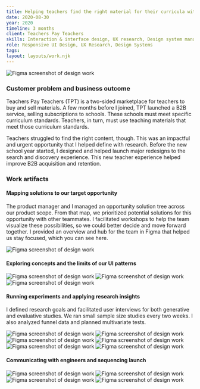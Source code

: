 ```yaml
---
title: Helping teachers find the right material for their curricula with better search and browse
date: 2020-08-30
year: 2020
timeline: 3 months
client: Teachers Pay Teachers
skills: Interaction & interface design, UX research, Design system management, Creative workshop facilitation
role: Responsive UI Design, UX Research, Design Systems
tags:
layout: layouts/work.njk
---
```

<img
  class='post-img'
  src='../../img/tpt/standards/hero.png'
  srcset=''
  alt='Figma screenshot of design work'
/>
<h3>Customer problem and business outcome</h3>
<p>Teachers Pay Teachers (TPT) is a two-sided marketplace for teachers to buy and sell materials. A few months before I joined, TPT launched a B2B service, selling subscriptions to schools. These schools must meet specific curriculum standards. Teachers, in turn, must use teaching materials that meet those curriculum standards.</p>
<p>Teachers struggled to find the right content, though. This was an impactful and urgent opportunity that I helped define with research. Before the new school year started, I designed and helped launch major redesigns to the search and discovery experience. This new teacher experience helped improve B2B acquisition and retention.</p>

<h3>Work artifacts</h3>
<h4>Mapping solutions to our target opportunity</h4>
<p>The product manager and I managed an opportunity solution tree across our product scope. From that map, we prioritized potential solutions for this opportunity with other teammates. I facilitated workshops to help the team visualize these possibilities, so we could better decide and move forward together. I provided an overview and hub for the team in Figma that helped us stay focused, which you can see here. </p>
<img
  class='post-img'
  src='../../img/tpt/standards/context.png'
  srcset=''
  alt='Figma screenshot of design work'
/>
<h4>Exploring concepts and the limits of our UI patterns</h4>
<img
  class='post-img'
  src='../../img/tpt/standards/first-round-filter-sort.png'
  srcset=''
  alt='Figma screenshot of design work'
/>
<img
  class='post-img'
  src='../../img/tpt/standards/first-round-autosuggest.png'
  srcset=''
  alt='Figma screenshot of design work'
/>
<img
  class='post-img'
  src='../../img/tpt/standards/first-round-search-for-standards.png'
  srcset=''
  alt='Figma screenshot of design work'
/>
<h4>Running experiments and applying research insights</h4>
<p>I defined research goals and facilitated user interviews for both generative and evaluative studies. We ran small sample size studies every two weeks. I also analyzed funnel data and planned multivariate tests.</p>
<img
  class='post-img'
  src='../../img/tpt/standards/second-round.png'
  srcset=''
  alt='Figma screenshot of design work'
/>
<img
  class='post-img'
  src='../../img/tpt/standards/defining-experiments.png'
  srcset=''
  alt='Figma screenshot of design work'
/>
<img
  class='post-img'
  src='../../img/tpt/standards/ab-test.png'
  srcset=''
  alt='Figma screenshot of design work'
/>
<img
  class='post-img'
  src='../../img/tpt/standards/curated-content.png'
  srcset=''
  alt='Figma screenshot of design work'
/>
<img
  class='post-img'
  src='../../img/tpt/standards/exploring-search.png'
  srcset=''
  alt='Figma screenshot of design work'
/>
<img
  class='post-img'
  src='../../img/tpt/standards/two-card-styles.png'
  srcset=''
  alt='Figma screenshot of design work'
/>
<h4>Communicating with engineers and sequencing launch</h4>
<img
  class='post-img'
  src='../../img/tpt/standards/launch-sequence.png'
  srcset=''
  alt='Figma screenshot of design work'
/>
<img
  class='post-img'
  src='../../img/tpt/standards/search-results.png'
  srcset=''
  alt='Figma screenshot of design work'
/>
<img
  class='post-img'
  src='../../img/tpt/standards/design-specs.png'
  srcset=''
  alt='Figma screenshot of design work'
/>
<img
  class='post-img'
  src='../../img/tpt/standards/dropdown-filter-specs.png'
  srcset=''
  alt='Figma screenshot of design work'
/>

